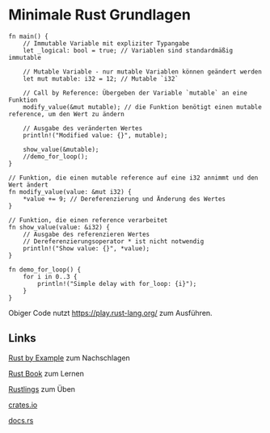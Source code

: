 # Minimale Rust Grundlagen


```rust,editable
fn main() {
    // Immutable Variable mit expliziter Typangabe
    let _logical: bool = true; // Variablen sind standardmäßig immutable

    // Mutable Variable - nur mutable Variablen können geändert werden
    let mut mutable: i32 = 12; // Mutable `i32`

    // Call by Reference: Übergeben der Variable `mutable` an eine Funktion
    modify_value(&mut mutable); // die Funktion benötigt einen mutable reference, um den Wert zu ändern

    // Ausgabe des veränderten Wertes
    println!("Modified value: {}", mutable);

    show_value(&mutable);
    //demo_for_loop();
}

// Funktion, die einen mutable reference auf eine i32 annimmt und den Wert ändert
fn modify_value(value: &mut i32) {
    *value += 9; // Dereferenzierung und Änderung des Wertes
}

// Funktion, die einen reference verarbeitet
fn show_value(value: &i32) {
    // Ausgabe des referenzieren Wertes
    // Dereferenzierungsoperator * ist nicht notwendig
    println!("Show value: {}", *value);
}

fn demo_for_loop() {
    for i in 0..3 {
        println!("Simple delay with for_loop: {i}");
    }
}
```

Obiger Code nutzt <https://play.rust-lang.org/> zum Ausführen.

## Links

[Rust by Example](https://doc.rust-lang.org/stable/rust-by-example/) zum Nachschlagen

[Rust Book](https://doc.rust-lang.org/book/) zum Lernen

[Rustlings](https://rustlings.cool/) zum Üben

[crates.io](https://crates.io/)

[docs.rs](https://docs.rs/)


